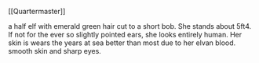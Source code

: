 [[Quartermaster]]

a half elf with emerald green hair cut to a short bob. She stands about 5ft4. If not for the ever so slightly pointed ears, she looks entirely human. Her skin is wears the years at sea better than most due to her elvan blood. smooth skin and sharp eyes.

